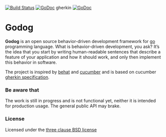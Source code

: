 [![Build Status](https://travis-ci.org/DATA-DOG/godog.png)](https://travis-ci.org/DATA-DOG/godog)
[![GoDoc](https://godoc.org/github.com/DATA-DOG/godog?status.svg)](https://godoc.org/github.com/DATA-DOG/godog)
gherkin [![GoDoc](https://godoc.org/github.com/DATA-DOG/godog/gherkin?status.svg)](https://godoc.org/github.com/DATA-DOG/godog/gherkin)

# Godog

**Godog** is an open source behavior-driven development framework for [go][golang] programming language.
What is behavior-driven development, you ask? It’s the idea that you start by writing human-readable sentences that
describe a feature of your application and how it should work, and only then implement this behavior in software.

The project is inspired by [behat][behat] and [cucumber][cucumber] and is based on cucumber [gherkin specification][gherkin].

### Be aware that

The work is still in progress and is not functional yet, neither it is intended for production usage.
The general public API may brake.

### License

Licensed under the [three clause BSD license][license]

[golang]: https://golang.org/  "GO programming language"
[behat]: http://docs.behat.org/ "Behavior driven development framework for PHP"
[cucumber]: https://cucumber.io/ "Behavior driven development framework for Ruby"
[gherkin]: https://cucumber.io/docs/reference "Gherkin feature file language"
[license]: http://en.wikipedia.org/wiki/BSD_licenses "The three clause BSD license"
